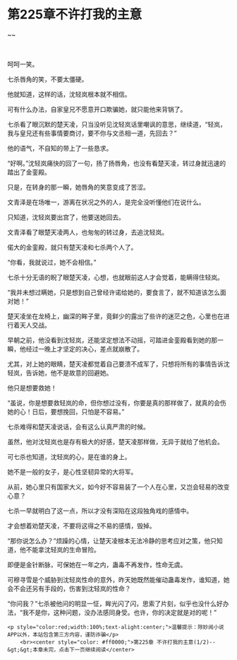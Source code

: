 # 第225章不许打我的主意
~~
    	    <p name="pagetop" href="javascript:void(0);" onclick="return false" style="line-height: 35px;padding: 10px;color: #333;"> </p><p>呵呵一笑。</p><p>七杀唇角的笑，不要太僵硬。</p><p>他就知道，这样的话，沈轻岚根本就不相信。</p><p>可有什么办法，自家皇兄不愿意开口欺骗她，就只能他来背锅了。</p><p>七杀看了眼沉默的楚天凌，只当没听见沈轻岚话里嘲讽的意思，继续道，“轻岚，我与皇兄还有些事情要商讨，要不你与文丞相一道，先回去？”</p><p>他的语气，不自知的带上了一些恳求。</p><p>“好啊。”沈轻岚痛快的回了一句，扬了扬唇角，也没有看楚天凌，转过身就迅速的踏出了金銮殿。</p><p>只是，在转身的那一瞬，她唇角的笑意变成了苦涩。</p><p>文青泽是在场唯一，游离在状况之外的人，是完全没听懂他们在说什么。</p><p>只知道，沈轻岚要出宫了，他要送她回去。</p><p>文青泽看了眼楚天凌两人，也匆匆的转过身，去追沈轻岚。</p><p>偌大的金銮殿，就只有楚天凌和七杀两个人了。</p><p>“你看，我就说过，她不会相信。”</p><p>七杀十分无语的睨了眼楚天凌，心想，也就眼前这人才会觉着，能瞒得住轻岚。</p><p>“我并未想过瞒她，只是想到自己曾经许诺给她的，要食言了，就不知道该怎么面对她！”</p><p>楚天凌坐在龙椅上，幽深的眸子里，竟鲜少的露出了些许的迷茫之色，心里也在进行着天人交战。</p><p>早朝之前，他没看到沈轻岚，还能坚定想法不动摇，可踏进金銮殿看到她的那一瞬，他经过一晚上才坚定的决心，差点就崩散了。</p><p>尤其，对上她的眼睛，楚天凌都觉着自己要溃不成军了，只想将所有的事情告诉沈轻岚，告诉她，他不是故意的回避她。</p><p>他只是想要救她！</p><p>“虽说，你是想要救轻岚的命，但你想过没有，你要是真的那样做了，就真的会伤她的心！日后，要想挽回，只怕是不容易。”</p><p>七杀难得和楚天凌说话，会有这么认真严肃的时候。</p><p>虽然，他对沈轻岚也是存有极大的好感，楚天凌那样做，无异于就给了他机会。</p><p>可七杀也知道，沈轻岚的心，是在谁的身上。</p><p>她不是一般的女子，是心性坚韧异常的大将军。</p><p>从前，她心里只有国家大义，如今好不容易装了一个人在心里，又岂会轻易的改变心意？</p><p>七杀一早就明白了这一点，所以才没有深陷在这段独角戏的感情中。</p><p>才会想着劝楚天凌，不要将这得之不易的感情，毁掉。</p><p>“那你说怎么办？”烦躁的心情，让楚天凌根本无法冷静的思考应对之策，他只知道，他不能拿沈轻岚的生命冒险。</p><p>即便是金针断脉，可保她在一年之内，蛊毒不再发作，性命无虞。</p><p>可穆寻雪是个威胁到沈轻岚性命的意外，昨天她既然能催动蛊毒发作，谁知道，她会不会还另有手段的，伤害到沈轻岚的性命？</p><p>“你问我？”七杀被他问的明显一怔，眸光闪了闪，思索了片刻，似乎也没什么好办法，“我不是你，这种问题，没办法感同身受。也许，你的决定就是对的呢！”</p>
    	
   	<p style="color:red;width:100%;text-alight:center;">温馨提示：除妙阅小说APP以外，本站包含第三方内容，谨防诈骗</p>
    	<br><center style="color: #ff0000;">第225章 不许打我的主意(1/2)--&gt;&gt;本章未完，点击下一页继续阅读</center>
    	